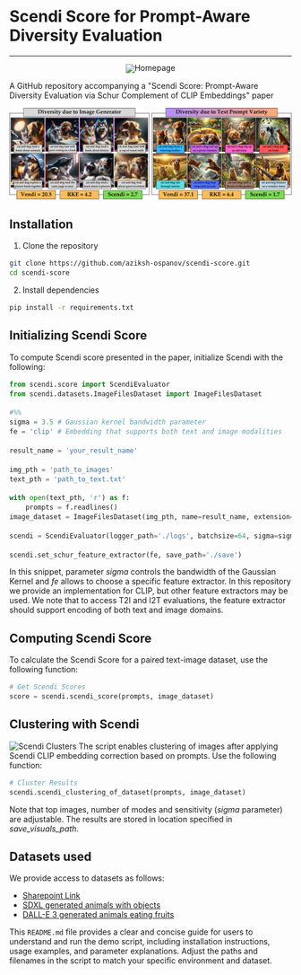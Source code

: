 # Scendi Score for Prompt-Aware Diversity Evaluation

<hr>
<div align="center" style="line-height: 1;">
  <a href="https://aziksh-ospanov.github.io/Scendi/" target="_blank" style="margin: 2px;">
    <img alt="Homepage" src="/image/logo.svg" style="display: inline-block; vertical-align: middle;"/>
  </a>
</div>

A GitHub repository accompanying a "Scendi Score: Prompt-Aware Diversity Evaluation via Schur Complement of CLIP Embeddings" paper

![Scendi Score](images/intro_image.png)

## Installation
1. Clone the repository
```sh
git clone https://github.com/aziksh-ospanov/scendi-score.git
cd scendi-score
```
2. Install dependencies
```sh
pip install -r requirements.txt
```

## Initializing Scendi Score
To compute Scendi score presented in the paper, initialize Scendi with the following:
```python
from scendi.score import ScendiEvaluator
from scendi.datasets.ImageFilesDataset import ImageFilesDataset

#%%
sigma = 3.5 # Gaussian kernel bandwidth parameter
fe = 'clip' # Embedding that supports both text and image modalities 

result_name = 'your_result_name'

img_pth = 'path_to_images'
text_pth = 'path_to_text.txt'

with open(text_pth, 'r') as f:
    prompts = f.readlines()
image_dataset = ImageFilesDataset(img_pth, name=result_name, extension='png')

scendi = ScendiEvaluator(logger_path='./logs', batchsize=64, sigma=sigma, num_samples=num_samples, result_name=result_name, rff_dim=2500, save_visuals_path=f'visuals_{result_name}')

scendi.set_schur_feature_extractor(fe, save_path='./save')  
```
In this snippet, parameter _sigma_ controls the bandwidth of the Gaussian Kernel and _fe_ allows to choose a specific feature extractor. In this repository we provide an implementation for CLIP, but other feature extractors may be used. We note that to access T2I and I2T evaluations, the feature extractor should support encoding of both text and image domains. 

## Computing Scendi Score
To calculate the Scendi Score for a paired text-image dataset, use the following function:
```python
# Get Scendi Scores
score = scendi.scendi_score(prompts, image_dataset)
```

## Clustering with Scendi
![Scendi Clusters](images/clip_clustering.png)
The script enables clustering of images after applying Scendi CLIP embedding correction based on prompts. Use the following function:
```python
# Cluster Results
scendi.scendi_clustering_of_dataset(prompts, image_dataset)
```
Note that top images, number of modes and sensitivity (_sigma_ parameter) are adjustable. The results are stored in location specified in _save_visuals_path_.

## Datasets used
We provide access to datasets as follows:
- [Sharepoint Link](https://mycuhk-my.sharepoint.com/:f:/g/personal/1155133928_link_cuhk_edu_hk/EqRyXvuRjURIltCtoVK1T7kBWvKXasvbhxOyg7qCFZwQgg?e=L751H5)
- [SDXL generated animals with objects](https://huggingface.co/datasets/aziksh/animals_with_objects_sdxl)
- [DALL-E 3 generated animals eating fruits](https://huggingface.co/datasets/aziksh/animals_with_fruits_dalle3)


This `README.md` file provides a clear and concise guide for users to understand and run the demo script, including installation instructions, usage examples, and parameter explanations. Adjust the paths and filenames in the script to match your specific environment and dataset.












